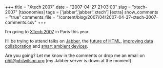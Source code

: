 +++
title = "Xtech 2007"
date = "2007-04-27 21:03:00"
slug = "xtech-2007"
[taxonomies]
tags = ['jabber','jabber','xtech']
[extra]
show_comments = "true"
comments_file = "/content/blog/2007/04/2007-04-27-xtech-2007-comments.csv"
+++

I’m going to [XTech 2007](http://2007.xtech.org) in Paris this year.

I’ll be trying to attend talks on [Jabber](http://2007.xtech.org/public/schedule/detail/90), the [future of HTML](http://2007.xtech.org/public/schedule/detail/187), [improving data collaboration](http://2007.xtech.org/public/schedule/detail/158) and [smart ambient devices](http://2007.xtech.org/public/schedule/detail/228).

Are you going? Let me know in the comments or drop me an email on phil@philwilson.org (my Jabber server is down at the moment).
